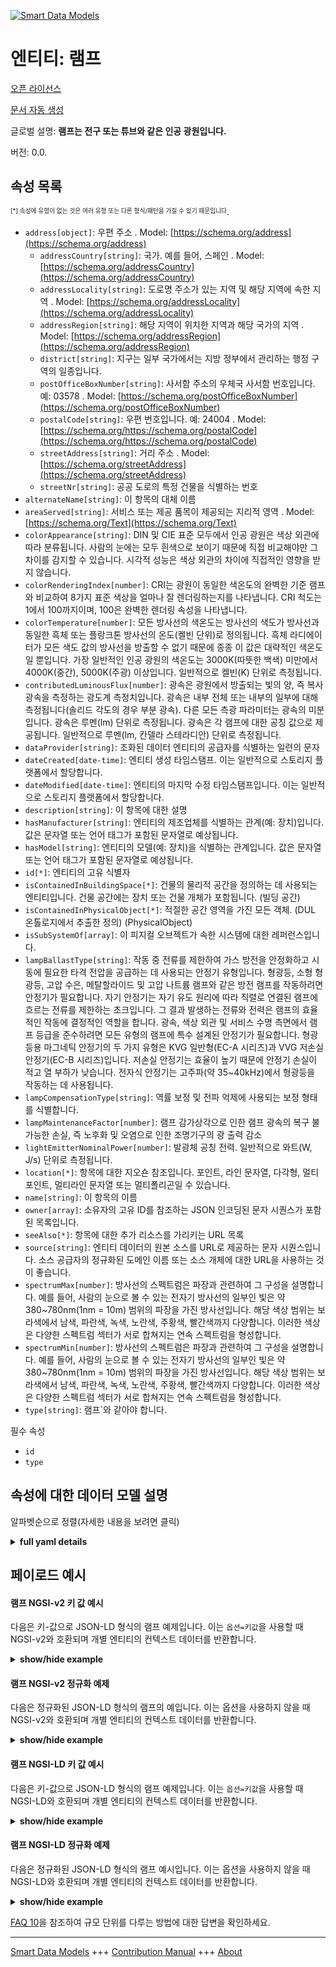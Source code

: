<!-- 10-Header -->    
[![Smart Data Models](https://smartdatamodels.org/wp-content/uploads/2022/01/SmartDataModels_logo.png "Logo")](https://smartdatamodels.org)    
엔티티: 램프    
=======<!-- /10-Header -->    
<!-- 15-License -->    
[오픈 라이선스](https://github.com/smart-data-models//dataModel.S4BLDG/blob/master/Lamp/LICENSE.md)    
[문서 자동 생성](https://docs.google.com/presentation/d/e/2PACX-1vTs-Ng5dIAwkg91oTTUdt8ua7woBXhPnwavZ0FxgR8BsAI_Ek3C5q97Nd94HS8KhP-r_quD4H0fgyt3/pub?start=false&loop=false&delayms=3000#slide=id.gb715ace035_0_60)    
<!-- /15-License -->    
<!-- 20-Description -->    
글로벌 설명: **램프는 전구 또는 튜브와 같은 인공 광원입니다.**    
버전: 0.0.    
<!-- /20-Description -->    
<!-- 30-PropertiesList -->    
## 속성 목록    
<sup><sub>[*] 속성에 유형이 없는 것은 여러 유형 또는 다른 형식/패턴을 가질 수 있기 때문입니다</sub></sup>.    
- `address[object]`: 우편 주소  . Model: [https://schema.org/address](https://schema.org/address)	- `addressCountry[string]`: 국가. 예를 들어, 스페인  . Model: [https://schema.org/addressCountry](https://schema.org/addressCountry)    
	- `addressLocality[string]`: 도로명 주소가 있는 지역 및 해당 지역에 속한 지역  . Model: [https://schema.org/addressLocality](https://schema.org/addressLocality)    
	- `addressRegion[string]`: 해당 지역이 위치한 지역과 해당 국가의 지역  . Model: [https://schema.org/addressRegion](https://schema.org/addressRegion)    
	- `district[string]`: 지구는 일부 국가에서는 지방 정부에서 관리하는 행정 구역의 일종입니다.      
	- `postOfficeBoxNumber[string]`: 사서함 주소의 우체국 사서함 번호입니다. 예: 03578  . Model: [https://schema.org/postOfficeBoxNumber](https://schema.org/postOfficeBoxNumber)    
	- `postalCode[string]`: 우편 번호입니다. 예: 24004  . Model: [https://schema.org/https://schema.org/postalCode](https://schema.org/https://schema.org/postalCode)    
	- `streetAddress[string]`: 거리 주소  . Model: [https://schema.org/streetAddress](https://schema.org/streetAddress)    
	- `streetNr[string]`: 공공 도로의 특정 건물을 식별하는 번호      
- `alternateName[string]`: 이 항목의 대체 이름  - `areaServed[string]`: 서비스 또는 제공 품목이 제공되는 지리적 영역  . Model: [https://schema.org/Text](https://schema.org/Text)- `colorAppearance[string]`: DIN 및 CIE 표준 모두에서 인공 광원은 색상 외관에 따라 분류됩니다. 사람의 눈에는 모두 흰색으로 보이기 때문에 직접 비교해야만 그 차이를 감지할 수 있습니다. 시각적 성능은 색상 외관의 차이에 직접적인 영향을 받지 않습니다.  - `colorRenderingIndex[number]`: CRI는 광원이 동일한 색온도의 완벽한 기준 램프와 비교하여 8가지 표준 색상을 얼마나 잘 렌더링하는지를 나타냅니다. CRI 척도는 1에서 100까지이며, 100은 완벽한 렌더링 속성을 나타냅니다.  - `colorTemperature[number]`: 모든 방사선의 색온도는 방사선의 색도가 방사선과 동일한 흑체 또는 플랑크톤 방사선의 온도(켈빈 단위)로 정의됩니다. 흑체 라디에이터가 모든 색도 값의 방사선을 방출할 수 없기 때문에 종종 이 값은 대략적인 색온도일 뿐입니다. 가장 일반적인 인공 광원의 색온도는 3000K(따뜻한 백색) 미만에서 4000K(중간), 5000K(주광) 이상입니다. 일반적으로 켈빈(K) 단위로 측정됩니다.  - `contributedLuminousFlux[number]`: 광속은 광원에서 방출되는 빛의 양, 즉 복사 광속을 측정하는 광도계 측정치입니다. 광속은 내부 전체 또는 내부의 일부에 대해 측정됩니다(솔리드 각도의 경우 부분 광속). 다른 모든 측광 파라미터는 광속의 미분입니다. 광속은 루멘(lm) 단위로 측정됩니다. 광속은 각 램프에 대한 공칭 값으로 제공됩니다. 일반적으로 루멘(lm, 칸델라 스테라디안) 단위로 측정됩니다.  - `dataProvider[string]`: 조화된 데이터 엔티티의 공급자를 식별하는 일련의 문자  - `dateCreated[date-time]`: 엔티티 생성 타임스탬프. 이는 일반적으로 스토리지 플랫폼에서 할당합니다.  - `dateModified[date-time]`: 엔티티의 마지막 수정 타임스탬프입니다. 이는 일반적으로 스토리지 플랫폼에서 할당합니다.  - `description[string]`: 이 항목에 대한 설명  - `hasManufacturer[string]`: 엔티티의 제조업체를 식별하는 관계(예: 장치)입니다. 값은 문자열 또는 언어 태그가 포함된 문자열로 예상됩니다.  - `hasModel[string]`: 엔티티의 모델(예: 장치)을 식별하는 관계입니다. 값은 문자열 또는 언어 태그가 포함된 문자열로 예상됩니다.  - `id[*]`: 엔티티의 고유 식별자  - `isContainedInBuildingSpace[*]`: 건물의 물리적 공간을 정의하는 데 사용되는 엔티티입니다. 건물 공간에는 장치 또는 건물 개체가 포함됩니다. (빌딩 공간)  - `isContainedInPhysicalObject[*]`: 적절한 공간 영역을 가진 모든 객체.  (DUL 온톨로지에서 추출한 정의) (PhysicalObject)  - `isSubSystemOf[array]`: 이 피지컬 오브젝트가 속한 시스템에 대한 레퍼런스입니다.  - `lampBallastType[string]`: 작동 중 전류를 제한하여 가스 방전을 안정화하고 시동에 필요한 타격 전압을 공급하는 데 사용되는 안정기 유형입니다. 형광등, 소형 형광등, 고압 수은, 메탈할라이드 및 고압 나트륨 램프와 같은 방전 램프를 작동하려면 안정기가 필요합니다. 자기 안정기는 자기 유도 원리에 따라 직렬로 연결된 램프에 흐르는 전류를 제한하는 초크입니다. 그 결과 발생하는 전류와 전력은 램프의 효율적인 작동에 결정적인 역할을 합니다. 광속, 색상 외관 및 서비스 수명 측면에서 램프 등급을 준수하려면 모든 유형의 램프에 특수 설계된 안정기가 필요합니다. 형광등용 마그네틱 안정기의 두 가지 유형은 KVG 일반형(EC-A 시리즈)과 VVG 저손실 안정기(EC-B 시리즈)입니다. 저손실 안정기는 효율이 높기 때문에 안정기 손실이 적고 열 부하가 낮습니다. 전자식 안정기는 고주파(약 35~40kHz)에서 형광등을 작동하는 데 사용됩니다.  - `lampCompensationType[string]`: 역률 보정 및 전파 억제에 사용되는 보정 형태를 식별합니다.  - `lampMaintenanceFactor[number]`: 램프 감가상각으로 인한 램프 광속의 복구 불가능한 손실, 즉 노후화 및 오염으로 인한 조명기구의 광 출력 감소  - `lightEmitterNominalPower[number]`: 발광체 공칭 전력. 일반적으로 와트(W, J/s) 단위로 측정됩니다.  - `location[*]`: 항목에 대한 지오숀 참조입니다. 포인트, 라인 문자열, 다각형, 멀티포인트, 멀티라인 문자열 또는 멀티폴리곤일 수 있습니다.  - `name[string]`: 이 항목의 이름  - `owner[array]`: 소유자의 고유 ID를 참조하는 JSON 인코딩된 문자 시퀀스가 포함된 목록입니다.  - `seeAlso[*]`: 항목에 대한 추가 리소스를 가리키는 URL 목록  - `source[string]`: 엔티티 데이터의 원본 소스를 URL로 제공하는 문자 시퀀스입니다. 소스 공급자의 정규화된 도메인 이름 또는 소스 개체에 대한 URL을 사용하는 것이 좋습니다.  - `spectrumMax[number]`: 방사선의 스펙트럼은 파장과 관련하여 그 구성을 설명합니다. 예를 들어, 사람의 눈으로 볼 수 있는 전자기 방사선의 일부인 빛은 약 380~780nm(1nm = 10m) 범위의 파장을 가진 방사선입니다. 해당 색상 범위는 보라색에서 남색, 파란색, 녹색, 노란색, 주황색, 빨간색까지 다양합니다. 이러한 색상은 다양한 스펙트럼 섹터가 서로 합쳐지는 연속 스펙트럼을 형성합니다.  - `spectrumMin[number]`: 방사선의 스펙트럼은 파장과 관련하여 그 구성을 설명합니다. 예를 들어, 사람의 눈으로 볼 수 있는 전자기 방사선의 일부인 빛은 약 380~780nm(1nm = 10m) 범위의 파장을 가진 방사선입니다. 해당 색상 범위는 보라색에서 남색, 파란색, 녹색, 노란색, 주황색, 빨간색까지 다양합니다. 이러한 색상은 다양한 스펙트럼 섹터가 서로 합쳐지는 연속 스펙트럼을 형성합니다.  - `type[string]`: 램프`와 같아야 합니다.  <!-- /30-PropertiesList -->    
<!-- 35-RequiredProperties -->    
필수 속성    
- `id`  - `type`  <!-- /35-RequiredProperties -->    
<!-- 40-RequiredProperties -->    
<!-- /40-RequiredProperties -->    
<!-- 50-DataModelHeader -->    
## 속성에 대한 데이터 모델 설명    
알파벳순으로 정렬(자세한 내용을 보려면 클릭)    
<!-- /50-DataModelHeader -->    
<!-- 60-ModelYaml -->    
<details><summary><strong>full yaml details</strong></summary>      
```yaml    
Lamp:      
  description: A lamp is an artificial light source such as a light bulb or tube.      
  properties:      
    address:      
      description: The mailing address      
      properties:      
        addressCountry:      
          description: 'The country. For example, Spain'      
          type: string      
          x-ngsi:      
            model: https://schema.org/addressCountry      
            type: Property      
        addressLocality:      
          description: 'The locality in which the street address is, and which is in the region'      
          type: string      
          x-ngsi:      
            model: https://schema.org/addressLocality      
            type: Property      
        addressRegion:      
          description: 'The region in which the locality is, and which is in the country'      
          type: string      
          x-ngsi:      
            model: https://schema.org/addressRegion      
            type: Property      
        district:      
          description: 'A district is a type of administrative division that, in some countries, is managed by the local government'      
          type: string      
          x-ngsi:      
            type: Property      
        postOfficeBoxNumber:      
          description: 'The post office box number for PO box addresses. For example, 03578'      
          type: string      
          x-ngsi:      
            model: https://schema.org/postOfficeBoxNumber      
            type: Property      
        postalCode:      
          description: 'The postal code. For example, 24004'      
          type: string      
          x-ngsi:      
            model: https://schema.org/https://schema.org/postalCode      
            type: Property      
        streetAddress:      
          description: The street address      
          type: string      
          x-ngsi:      
            model: https://schema.org/streetAddress      
            type: Property      
        streetNr:      
          description: Number identifying a specific property on a public street      
          type: string      
          x-ngsi:      
            type: Property      
      type: object      
      x-ngsi:      
        model: https://schema.org/address      
        type: Property      
    alternateName:      
      description: An alternative name for this item      
      type: string      
      x-ngsi:      
        type: Property      
    areaServed:      
      description: The geographic area where a service or offered item is provided      
      type: string      
      x-ngsi:      
        model: https://schema.org/Text      
        type: Property      
    colorAppearance:      
      description: 'In both the DIN and CIE standards, artificial light sources are classified in terms of their color appearance. To the human eye they all appear to be white the difference can only be detected by direct comparison. Visual performance is not directly affected by differences in color appearance'      
      type: string      
      x-ngsi:      
        type: Property      
    colorRenderingIndex:      
      description: 'The CRI indicates how well a light source renders eight standard colors compared to perfect reference lamp with the same color temperature. The CRI scale ranges from 1 to 100, with 100 representing perfect rendering properties'      
      type: number      
      x-ngsi:      
        type: Property      
    colorTemperature:      
      description: The color temperature of any source of radiation is defined as the temperature (in Kelvin) of a black-body or Planckian radiator whose radiation has the same chromaticity as the source of radiation. Often the values are only approximate color temperatures as the black-body radiator cannot emit radiation of every chromaticity value. The color temperatures of the commonest artificial light sources range from less than 3000K (warm white) to 4000K (intermediate) and over 5000K (daylight). Usually measured in degrees Kelvin (K)      
      type: number      
      x-ngsi:      
        type: Property      
    contributedLuminousFlux:      
      description: 'Luminous flux is a photometric measure of radiant flux, i.e. the volume of light emitted from a light source. Luminous flux is measured either for the interior as a whole or for a part of the interior (partial luminous flux for a solid angle). All other photometric parameters are derivatives of luminous flux. Luminous flux is measured in lumens (lm). The luminous flux is given as a nominal value for each lamp. Usually measured in Lumen (lm, Candela Steradian)'      
      type: number      
      x-ngsi:      
        type: Property      
    dataProvider:      
      description: A sequence of characters identifying the provider of the harmonised data entity      
      type: string      
      x-ngsi:      
        type: Property      
    dateCreated:      
      description: Entity creation timestamp. This will usually be allocated by the storage platform      
      format: date-time      
      type: string      
      x-ngsi:      
        type: Property      
    dateModified:      
      description: Timestamp of the last modification of the entity. This will usually be allocated by the storage platform      
      format: date-time      
      type: string      
      x-ngsi:      
        type: Property      
    description:      
      description: A description of this item      
      type: string      
      x-ngsi:      
        type: Property      
    hasManufacturer:      
      description: 'A relationship identifying the manufacturer of an entity (e.g., device). The value is expected to be a string or a string with language tag'      
      type: string      
      x-ngsi:      
        type: Property      
    hasModel:      
      description: 'A relationship identifying the model of an entity (e.g., device). The value is expected to be a string or a string with language tag'      
      type: string      
      x-ngsi:      
        type: Property      
    id:      
      anyOf:      
        - description: Identifier format of any NGSI entity      
          maxLength: 256      
          minLength: 1      
          pattern: ^[\w\-\.\{\}\$\+\*\[\]`|~^@!,:\\]+$      
          type: string      
          x-ngsi:      
            type: Property      
        - description: Identifier format of any NGSI entity      
          format: uri      
          type: string      
          x-ngsi:      
            type: Property      
      description: Unique identifier of the entity      
      x-ngsi:      
        type: Property      
    isContainedInBuildingSpace:      
      anyOf:      
        - description: Identifier format of any NGSI entity      
          maxLength: 256      
          minLength: 1      
          pattern: ^[\w\-\.\{\}\$\+\*\[\]`|~^@!,:\\]+$      
          type: string      
          x-ngsi:      
            type: Property      
        - description: Identifier format of any NGSI entity      
          format: uri      
          type: string      
          x-ngsi:      
            type: Property      
      description: An entity used to define the physical spaces of the building. A building space contains devices or building objects. (BuildingSpace)      
      x-ngsi:      
        type: Property      
    isContainedInPhysicalObject:      
      anyOf:      
        - description: Identifier format of any NGSI entity      
          maxLength: 256      
          minLength: 1      
          pattern: ^[\w\-\.\{\}\$\+\*\[\]`|~^@!,:\\]+$      
          type: string      
          x-ngsi:      
            type: Property      
        - description: Identifier format of any NGSI entity      
          format: uri      
          type: string      
          x-ngsi:      
            type: Property      
      description: Any Object that has a proper space region.  (Definition extracted from DUL ontology) (PhysicalObject)      
      x-ngsi:      
        type: Property      
    isSubSystemOf:      
      description: A reference to a system(s) that this Physical Object is part of      
      items:      
        anyOf:      
          - description: Identifier format of any NGSI entity      
            maxLength: 256      
            minLength: 1      
            pattern: ^[\w\-\.\{\}\$\+\*\[\]`|~^@!,:\\]+$      
            type: string      
            x-ngsi:      
              type: Property      
          - description: Identifier format of any NGSI entity      
            format: uri      
            type: string      
            x-ngsi:      
              type: Property      
        description: Unique identifier of the entity      
        x-ngsi:      
          type: Property      
      type: array      
      x-ngsi:      
        type: Relationship      
    lampBallastType:      
      description: 'The type of ballast used to stabilise gas discharge by limiting the current during operation and to deliver the necessary striking voltage for starting. Ballasts are needed to operate Discharge Lamps such as Fluorescent, Compact Fluorescent, High-pressure Mercury, Metal Halide and High-pressure Sodium Lamps. Magnetic ballasts are chokes which limit the current passing through a lamp connected in series on the principle of self-induction. The resultant current and power are decisive for the efficient operation of the lamp. A specially designed ballast is required for every type of lamp to comply with lamp rating in terms of Luminous Flux, Color Appearance and service life. The two types of magnetic ballasts for fluorescent lamps are KVG Conventional (EC-A series) and VVG Low-loss ballasts (EC-B series). Low-loss ballasts have a higher efficiency, which means reduced ballast losses and a lower thermal load. Electronic ballasts are used to run fluorescent lamps at high frequencies (approx. 35 - 40 kHz)'      
      type: string      
      x-ngsi:      
        type: Property      
    lampCompensationType:      
      description: Identifies the form of compensation used for power factor correction and radio suppression      
      type: string      
      x-ngsi:      
        type: Property      
    lampMaintenanceFactor:      
      description: Non recoverable losses of luminous flux of a lamp due to lamp depreciation i.e. the decreasing of light output of a luminaire due to aging and dirt      
      type: number      
      x-ngsi:      
        type: Property      
    lightEmitterNominalPower:      
      description: 'Light emitter nominal power. Usually measured in Watts (W, J/s)'      
      type: number      
      x-ngsi:      
        type: Property      
    location:      
      description: 'Geojson reference to the item. It can be Point, LineString, Polygon, MultiPoint, MultiLineString or MultiPolygon'      
      oneOf:      
        - description: Geojson reference to the item. Point      
          properties:      
            bbox:      
              items:      
                type: number      
              minItems: 4      
              type: array      
            coordinates:      
              items:      
                type: number      
              minItems: 2      
              type: array      
            type:      
              enum:      
                - Point      
              type: string      
          required:      
            - type      
            - coordinates      
          title: GeoJSON Point      
          type: object      
          x-ngsi:      
            type: GeoProperty      
        - description: Geojson reference to the item. LineString      
          properties:      
            bbox:      
              items:      
                type: number      
              minItems: 4      
              type: array      
            coordinates:      
              items:      
                items:      
                  type: number      
                minItems: 2      
                type: array      
              minItems: 2      
              type: array      
            type:      
              enum:      
                - LineString      
              type: string      
          required:      
            - type      
            - coordinates      
          title: GeoJSON LineString      
          type: object      
          x-ngsi:      
            type: GeoProperty      
        - description: Geojson reference to the item. Polygon      
          properties:      
            bbox:      
              items:      
                type: number      
              minItems: 4      
              type: array      
            coordinates:      
              items:      
                items:      
                  items:      
                    type: number      
                  minItems: 2      
                  type: array      
                minItems: 4      
                type: array      
              type: array      
            type:      
              enum:      
                - Polygon      
              type: string      
          required:      
            - type      
            - coordinates      
          title: GeoJSON Polygon      
          type: object      
          x-ngsi:      
            type: GeoProperty      
        - description: Geojson reference to the item. MultiPoint      
          properties:      
            bbox:      
              items:      
                type: number      
              minItems: 4      
              type: array      
            coordinates:      
              items:      
                items:      
                  type: number      
                minItems: 2      
                type: array      
              type: array      
            type:      
              enum:      
                - MultiPoint      
              type: string      
          required:      
            - type      
            - coordinates      
          title: GeoJSON MultiPoint      
          type: object      
          x-ngsi:      
            type: GeoProperty      
        - description: Geojson reference to the item. MultiLineString      
          properties:      
            bbox:      
              items:      
                type: number      
              minItems: 4      
              type: array      
            coordinates:      
              items:      
                items:      
                  items:      
                    type: number      
                  minItems: 2      
                  type: array      
                minItems: 2      
                type: array      
              type: array      
            type:      
              enum:      
                - MultiLineString      
              type: string      
          required:      
            - type      
            - coordinates      
          title: GeoJSON MultiLineString      
          type: object      
          x-ngsi:      
            type: GeoProperty      
        - description: Geojson reference to the item. MultiLineString      
          properties:      
            bbox:      
              items:      
                type: number      
              minItems: 4      
              type: array      
            coordinates:      
              items:      
                items:      
                  items:      
                    items:      
                      type: number      
                    minItems: 2      
                    type: array      
                  minItems: 4      
                  type: array      
                type: array      
              type: array      
            type:      
              enum:      
                - MultiPolygon      
              type: string      
          required:      
            - type      
            - coordinates      
          title: GeoJSON MultiPolygon      
          type: object      
          x-ngsi:      
            type: GeoProperty      
      x-ngsi:      
        type: GeoProperty      
    name:      
      description: The name of this item      
      type: string      
      x-ngsi:      
        type: Property      
    owner:      
      description: A List containing a JSON encoded sequence of characters referencing the unique Ids of the owner(s)      
      items:      
        anyOf:      
          - description: Identifier format of any NGSI entity      
            maxLength: 256      
            minLength: 1      
            pattern: ^[\w\-\.\{\}\$\+\*\[\]`|~^@!,:\\]+$      
            type: string      
            x-ngsi:      
              type: Property      
          - description: Identifier format of any NGSI entity      
            format: uri      
            type: string      
            x-ngsi:      
              type: Property      
        description: Unique identifier of the entity      
        x-ngsi:      
          type: Property      
      type: array      
      x-ngsi:      
        type: Property      
    seeAlso:      
      description: list of uri pointing to additional resources about the item      
      oneOf:      
        - items:      
            format: uri      
            type: string      
          minItems: 1      
          type: array      
        - format: uri      
          type: string      
      x-ngsi:      
        type: Property      
    source:      
      description: 'A sequence of characters giving the original source of the entity data as a URL. Recommended to be the fully qualified domain name of the source provider, or the URL to the source object'      
      type: string      
      x-ngsi:      
        type: Property      
    spectrumMax:      
      description: 'The spectrum of radiation describes its composition with regard to wavelength. Light, for example, as the portion of electromagnetic radiation that is visible to the human eye, is radiation with wavelengths in the range of approx. 380 to 780 nm (1 nm = 10 m). The corresponding range of colours varies from violet to indigo, blue, green, yellow, orange, and red. These colours form a continuous spectrum, in which the various spectral sectors merge into each other'      
      type: number      
      x-ngsi:      
        type: Property      
    spectrumMin:      
      description: 'The spectrum of radiation describes its composition with regard to wavelength. Light, for example, as the portion of electromagnetic radiation that is visible to the human eye, is radiation with wavelengths in the range of approx. 380 to 780 nm (1 nm = 10 m). The corresponding range of colours varies from violet to indigo, blue, green, yellow, orange, and red. These colours form a continuous spectrum, in which the various spectral sectors merge into each other'      
      type: number      
      x-ngsi:      
        type: Property      
    type:      
      description: It must be equal to `Lamp`      
      enum:      
        - Lamp      
      type: string      
      x-ngsi:      
        type: Property      
  required:      
    - id      
    - type      
  type: object      
  x-derived-from: "https://saref.etsi.org/saref4bldg/v1.1.2/#s4bldg:Lamp"      
  x-disclaimer: 'Redistribution and use in source and binary forms, with or without modification, are permitted  provided that the license conditions are met. Copyleft (c) 2022 Contributors to Smart Data Models Program'      
  x-license-url: https://github.com/smart-data-models/dataModel.S4BLDG/blob/master/Lamp/LICENSE.md      
  x-model-schema: https://smart-data-models.github.com/dataModel.SAREF4BLDG/Lamp/schema.json      
  x-model-tags: SAREF Lamp      
  x-version: 0.0.      
```    
</details>      
<!-- /60-ModelYaml -->    
<!-- 70-MiddleNotes -->    
<!-- /70-MiddleNotes -->    
<!-- 80-Examples -->    
## 페이로드 예시    
#### 램프 NGSI-v2 키 값 예시    
다음은 키-값으로 JSON-LD 형식의 램프 예제입니다. 이는 `옵션=키값`을 사용할 때 NGSI-v2와 호환되며 개별 엔티티의 컨텍스트 데이터를 반환합니다.    
<details><summary><strong>show/hide example</strong></summary>      
```json  
{  
  "id": "urn:ngsi-ld:Lamp:732d4c91-579b-4ff8-b6f1-fcc429bcc3d7",  
  "type": "Lamp",  
  "colorAppearance": "Washington",  
  "colorRenderingIndex": 0.8153696255721333,  
  "colorTemperature": 0.09664075512365078,  
  "contributedLuminousFlux": 0.9207573270583412,  
  "lampBallastType": "Cape",  
  "lampCompensationType": "systematic",  
  "lampMaintenanceFactor": 0.4913004655459732,  
  "lightEmitterNominalPower": 0.2998024622331251,  
  "spectrumMax": 0.2518554879273158,  
  "spectrumMin": 0.7386218055211833,  
  "isContainedInBuildingSpace": "urn:ngsi-ld:BuildingSpace:eb3dae30-05b0-44ba-8c58-172cd5f7b96e",  
  "isContainedInPhysicalObject": "urn:ngsi-ld:PhysicalObject:5b981637-1f0e-41ac-b72d-4bc21f2bb629",  
  "isSubSystemOf": [  
    "urn:ngsi-ld:System:66da3c56-f167-4dd1-8691-9fea4013aa22",  
    "urn:ngsi-ld:System:1cab8165-219d-49db-823b-5eae961620c5",  
    "urn:ngsi-ld:System:76285f6c-9a86-48a1-94dd-e379a4fe4394"  
  ],  
  "hasManufacturer": "Lamp Company Inc.",  
  "hasModel": "Lamp 0.1.2",  
  "dateCreated": "2023-01-25T18:30:26Z",  
  "dateModified": "2023-01-25T16:57:18Z",  
  "source": "Import",  
  "name": "Lamp",  
  "alternateName": "Lamp type 2",  
  "description": "Lamp of limited Lamp types",  
  "dataProvider": "IFC file"  
}  
```  
</details>    
#### 램프 NGSI-v2 정규화 예제    
다음은 정규화된 JSON-LD 형식의 램프의 예입니다. 이는 옵션을 사용하지 않을 때 NGSI-v2와 호환되며 개별 엔티티의 컨텍스트 데이터를 반환합니다.    
<details><summary><strong>show/hide example</strong></summary>      
```json  
{  
  "id": "urn:ngsi-ld:Lamp:e4e06bbb-5963-421b-b721-afbec54cf22e",  
  "type": "Lamp",  
  "colorAppearance": {  
    "type": "Text",  
    "value": "intranet"  
  },  
  "colorRenderingIndex": {  
    "type": "Number",  
    "value": 0.9381317485666679  
  },  
  "colorTemperature": {  
    "type": "Number",  
    "value": 0.162971670454518  
  },  
  "contributedLuminousFlux": {  
    "type": "Number",  
    "value": 0.9333222274075583  
  },  
  "lampBallastType": {  
    "type": "Text",  
    "value": "Intelligent"  
  },  
  "lampCompensationType": {  
    "type": "Text",  
    "value": "Web"  
  },  
  "lampMaintenanceFactor": {  
    "type": "Number",  
    "value": 0.7734465932124935  
  },  
  "lightEmitterNominalPower": {  
    "type": "Number",  
    "value": 0.34992609812300746  
  },  
  "spectrumMax": {  
    "type": "Number",  
    "value": 0.7513509645742688  
  },  
  "spectrumMin": {  
    "type": "Number",  
    "value": 0.6531361967308142  
  },  
  "isContainedInBuildingSpace": {  
    "type": "Text",  
    "value": "urn:ngsi-ld:BuildingSpace:7f2b0435-7136-42aa-a3f5-14d718fe167b"  
  },  
  "isContainedInPhysicalObject": {  
    "type": "Text",  
    "value": "urn:ngsi-ld:PhysicalObject:870d927a-894d-443c-8202-a3f85d8010eb"  
  },  
  "isSubSystemOf": {  
    "type": "StructuredValue",  
    "value": [  
      "urn:ngsi-ld:System:21b3835c-564a-4b0c-9dc3-0f0e67489ad0",  
      "urn:ngsi-ld:System:dfe58786-fa48-479c-97a9-09656f1751df",  
      "urn:ngsi-ld:System:392b7d40-d54f-4e86-946f-7c89af254076"  
    ]  
  },  
  "hasManufacturer": {  
    "type": "Text",  
    "value": "Lamp Company Inc."  
  },  
  "hasModel": {  
    "type": "Text",  
    "value": "Lamp 0.1.2"  
  },  
  "dateCreated": {  
    "type": "DateTime",  
    "value": "2023-01-25T19:38:30.2179353+01:00"  
  },  
  "dateModified": {  
    "type": "DateTime",  
    "value": "2023-01-25T15:39:19.6056355+01:00"  
  },  
  "source": {  
    "type": "Text",  
    "value": "Import"  
  },  
  "name": {  
    "type": "Text",  
    "value": "Lamp"  
  },  
  "alternateName": {  
    "type": "Text",  
    "value": "Lamp type 2"  
  },  
  "description": {  
    "type": "Text",  
    "value": "Lamp of limited Lamp types"  
  },  
  "dataProvider": {  
    "type": "Text",  
    "value": "IFC file"  
  }  
}  
```  
</details>    
#### 램프 NGSI-LD 키 값 예시    
다음은 키-값으로 JSON-LD 형식의 램프 예제입니다. 이는 `옵션=키값`을 사용할 때 NGSI-LD와 호환되며 개별 엔티티의 컨텍스트 데이터를 반환합니다.    
<details><summary><strong>show/hide example</strong></summary>      
```json  
{  
  "id": "urn:ngsi-ld:Lamp:732d4c91-579b-4ff8-b6f1-fcc429bcc3d7",  
  "type": "Lamp",  
  "colorAppearance": "Washington",  
  "colorRenderingIndex": 0.8153696255721333,  
  "colorTemperature": 0.09664075512365078,  
  "contributedLuminousFlux": 0.9207573270583412,  
  "lampBallastType": "Cape",  
  "lampCompensationType": "systematic",  
  "lampMaintenanceFactor": 0.4913004655459732,  
  "lightEmitterNominalPower": 0.2998024622331251,  
  "spectrumMax": 0.2518554879273158,  
  "spectrumMin": 0.7386218055211833,  
  "isContainedInBuildingSpace": "urn:ngsi-ld:BuildingSpace:eb3dae30-05b0-44ba-8c58-172cd5f7b96e",  
  "isContainedInPhysicalObject": "urn:ngsi-ld:PhysicalObject:5b981637-1f0e-41ac-b72d-4bc21f2bb629",  
  "isSubSystemOf": [  
    "urn:ngsi-ld:System:66da3c56-f167-4dd1-8691-9fea4013aa22",  
    "urn:ngsi-ld:System:1cab8165-219d-49db-823b-5eae961620c5",  
    "urn:ngsi-ld:System:76285f6c-9a86-48a1-94dd-e379a4fe4394"  
  ],  
  "hasManufacturer": "Lamp Company Inc.",  
  "hasModel": "Lamp 0.1.2",  
  "dateCreated": "2023-01-25T18:30:26Z",  
  "dateModified": "2023-01-25T16:57:18Z",  
  "source": "Import",  
  "name": "Lamp",  
  "alternateName": "Lamp type 2",  
  "description": "Lamp of limited Lamp types",  
  "dataProvider": "IFC file",  
  "@context": [  
    "https://raw.githubusercontent.com/smart-data-models/dataModel.S4BLDG/master/context.jsonld",  
    "https://uri.etsi.org/ngsi-ld/v1/ngsi-ld-core-context.jsonld"  
  ]  
}  
```  
</details>    
#### 램프 NGSI-LD 정규화 예제    
다음은 정규화된 JSON-LD 형식의 램프 예시입니다. 이는 옵션을 사용하지 않을 때 NGSI-LD와 호환되며 개별 엔티티의 컨텍스트 데이터를 반환합니다.    
<details><summary><strong>show/hide example</strong></summary>      
```json  
{  
  "id": "urn:ngsi-ld:Lamp:a14c597e-ec02-4db5-aad5-6107d6435015",  
  "type": "Lamp",  
  "colorAppearance": {  
    "type": "Property",  
    "value": "card"  
  },  
  "colorRenderingIndex": {  
    "type": "Property",  
    "value": 0.6745960848595047  
  },  
  "colorTemperature": {  
    "type": "Property",  
    "unitCode": "K",  
    "observedAt": "2023-01-26T05:53:48Z",  
    "value": 0.03839635886669124  
  },  
  "contributedLuminousFlux": {  
    "type": "Property",  
    "unitCode": "Steradian",  
    "observedAt": "2023-01-26T12:44:07Z",  
    "value": 0.43828304543957874  
  },  
  "lampBallastType": {  
    "type": "Property",  
    "value": "mobile"  
  },  
  "lampCompensationType": {  
    "type": "Property",  
    "value": "seize"  
  },  
  "lampMaintenanceFactor": {  
    "type": "Property",  
    "unitCode": "NA",  
    "observedAt": "2023-01-26T06:20:56Z",  
    "value": 0.035996560482205564  
  },  
  "lightEmitterNominalPower": {  
    "type": "Property",  
    "unitCode": "J/s",  
    "observedAt": "2023-01-25T17:44:26Z",  
    "value": 0.3144630350336074  
  },  
  "spectrumMax": {  
    "type": "Property",  
    "unitCode": "NA",  
    "observedAt": "2023-01-25T17:43:19Z",  
    "value": 0.5533105661727246  
  },  
  "spectrumMin": {  
    "type": "Property",  
    "unitCode": "NA",  
    "observedAt": "2023-01-25T16:58:44Z",  
    "value": 0.3399337921412814  
  },  
  "isContainedInBuildingSpace": {  
    "type": "Relationship",  
    "object": "urn:ngsi-ld:BuildingSpace:550d9127-0996-4282-af73-1a7cbef3bee7"  
  },  
  "isContainedInPhysicalObject": {  
    "type": "Relationship",  
    "object": "urn:ngsi-ld:PhysicalObject:6fc10ce2-d07f-4837-9104-c17e7b33b812"  
  },  
  "isSubSystemOf": [  
    {  
      "type": "Relationship",  
      "object": "urn:ngsi-ld:System:a76465e2-2473-4048-849b-8f59eb40e19e"  
    },  
    {  
      "type": "Relationship",  
      "object": "urn:ngsi-ld:System:eaa2ffb0-4ea6-4904-a271-01c8cb171034"  
    },  
    {  
      "type": "Relationship",  
      "object": "urn:ngsi-ld:System:dc605242-4054-4fc8-89ba-8bce59724d02"  
    }  
  ],  
  "hasManufacturer": {  
    "type": "Property",  
    "value": "Lamp Company Inc."  
  },  
  "hasModel": {  
    "type": "Property",  
    "value": "Lamp 0.1.2"  
  },  
  "dateCreated": {  
    "type": "Property",  
    "value": "2023-01-25T21:41:50Z"  
  },  
  "dateModified": {  
    "type": "Property",  
    "value": "2023-01-25T17:39:08Z"  
  },  
  "source": {  
    "type": "Property",  
    "value": "Import"  
  },  
  "name": {  
    "type": "Property",  
    "value": "Lamp"  
  },  
  "alternateName": {  
    "type": "Property",  
    "value": "Lamp type 2"  
  },  
  "description": {  
    "type": "Property",  
    "value": "Lamp of limited Lamp types"  
  },  
  "dataProvider": {  
    "type": "Property",  
    "value": "IFC file"  
  },  
  "@context": [  
    "https://raw.githubusercontent.com/smart-data-models/dataModel.S4BLDG/master/context.jsonld",  
    "https://uri.etsi.org/ngsi-ld/v1/ngsi-ld-core-context.jsonld"  
  ]  
}  
```  
</details><!-- /80-Examples -->    
<!-- 90-FooterNotes -->    
<!-- /90-FooterNotes -->    
<!-- 95-Units -->    
[FAQ 10](https://smartdatamodels.org/index.php/faqs/)을 참조하여 규모 단위를 다루는 방법에 대한 답변을 확인하세요.    
<!-- /95-Units -->    
<!-- 97-LastFooter -->    
---    
[Smart Data Models](https://smartdatamodels.org) +++ [Contribution Manual](https://bit.ly/contribution_manual) +++ [About](https://bit.ly/Introduction_SDM)<!-- /97-LastFooter -->    
